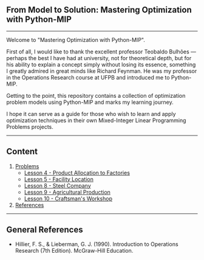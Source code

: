 ## From Model to Solution: Mastering Optimization with Python-MIP
---

Welcome to "Mastering Optimization with Python-MIP".

First of all, I would like to thank the excellent professor Teobaldo Bulhões — perhaps the best I have had at university, not for theoretical depth, but for his ability to explain a concept simply without losing its essence, something I greatly admired in great minds like Richard Feynman. He was my professor in the Operations Research course at UFPB and introduced me to Python-MIP.

Getting to the point, this repository contains a collection of optimization problem models using Python-MIP and marks my learning journey.

I hope it can serve as a guide for those who wish to learn and apply optimization techniques in their own Mixed-Integer Linear Programming Problems projects.

---

## Content 
1. [Problems](./src/)
    * [Lesson 4 - Product Allocation to Factories](./src/lesson4.ipynb)
    * [Lesson 5 - Facility Location](./src/lesson5.ipynb)
    * [Lesson 8 - Steel Company](./src/lesson8.ipynb)
    * [Lesson 9 - Agricultural Production](./src/lesson9.ipynb)
    * [Lesson 10 - Craftsman's Workshop](./src/lesson10.ipynb)
2. [References](#general-references)
---

## General References

* Hillier, F. S., & Lieberman, G. J. (1990). Introduction to Operations Research (7th Edition). McGraw-Hill Education.
